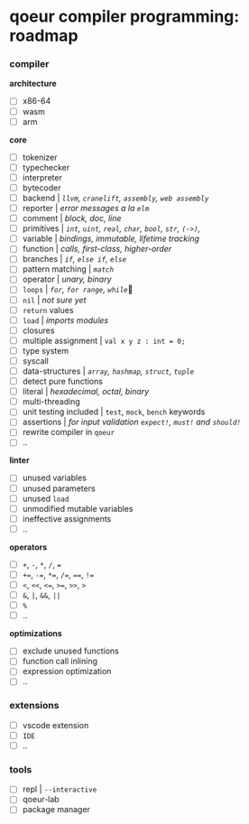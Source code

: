 # qoeur compiler programming: roadmap

### compiler

**architecture**

* [ ] x86-64
* [ ] wasm
* [ ] arm

**core**

* [ ] tokenizer
* [ ] typechecker
* [ ] interpreter
* [ ] bytecoder
* [ ] backend | *`llvm`, `cranelift`, `assembly`, `web assembly`*
* [ ] reporter | *error messages a la `elm`*
* [ ] comment | *block, doc, line*
* [ ] primitives | *`int`, `uint`, `real`, `char`, `bool`, `str`, `(->)`,*
* [ ] variable | *bindings, immutable, lifetime tracking*
* [ ] function | *calls, first-class, higher-order*
* [ ] branches | *`if`, `else if`, `else`*
* [ ] pattern matching | *`match`*
* [ ] operator | *unary, binary*
* [ ] `loops` | *`for`, `for range`, `while`*
* [ ] `nil` | *not sure yet*
* [ ] `return` values
* [ ] `load` | *imports modules*
* [ ] closures
* [ ] multiple assignment | `val x y z : int = 0;`
* [ ] type system
* [ ] syscall
* [ ] data-structures | *`array`, `hashmap`, `struct`, `tuple`*
* [ ] detect pure functions
* [ ] literal | *hexadecimal, octal, binary*
* [ ] multi-threading
* [ ] unit testing included | `test`, `mock`, `bench` keywords
* [ ] assertions | *for input validation `expect!`, `must!` and `should!`*
* [ ] rewrite compiler in `qoeur`
* [ ] ..

**linter**

* [ ] unused variables
* [ ] unused parameters
* [ ] unused `load`
* [ ] unmodified mutable variables
* [ ] ineffective assignments
* [ ] ..

**operators**

* [ ] `+`, `-`, `*`, `/`, `=`
* [ ] `+=`, `-=`, `*=`, `/=`, `==`, `!=`
* [ ] `<`, `<<`, `<=`, `>=`, `>>`, `>`
* [ ] `&`, `|`, `&&`, `||`
* [ ] `%`
* [ ] ..

**optimizations**

* [ ] exclude unused functions
* [ ] function call inlining
* [ ] expression optimization
* [ ] ..

### extensions

* [ ] vscode extension
* [ ] `IDE`
* [ ] ..

### tools

* [ ] repl | `--interactive`
* [ ] qoeur-lab
* [ ] package manager
